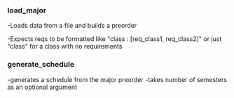 ### load_major
-Loads data from a file and builds a preorder

-Expects reqs to be formatted like "class : [req_class1, req_class2]" or just "class" for a class with no requirements


### generate_schedule
-generates a schedule from the major preorder
-takes number of semesters as an optional argument